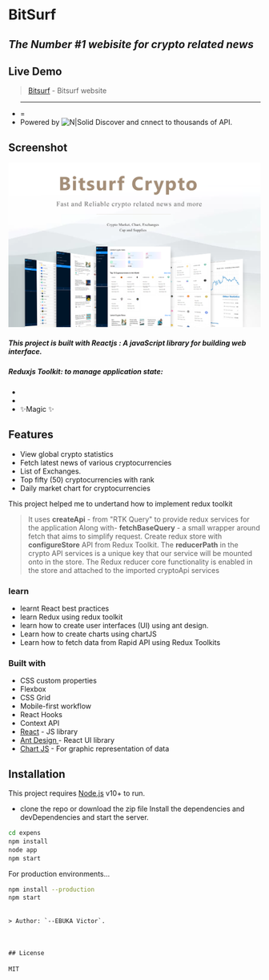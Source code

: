 # BitSurf

## _The Number #1 webisite for crypto related news_

## Live Demo

> [Bitsurf](https://bitsurf.netlify.app/) - Bitsurf website

- ***
  =
- Powered by
  ![N|Solid](https://breakline.org/wp-content/uploads/2020/12/RapidAPI-logo-blue-1.png)
  Discover and cnnect to thousands of API.

## Screenshot

![](./bitsurfsite.png)

##### This project is built with Reactjs : _A javaScript library for building web interface_.

##### Reduxjs Toolkit: _to manage application state:_

-
-
- ✨Magic ✨

## Features

- View global crypto statistics
- Fetch latest news of various cryptocurrencies
- List of Exchanges.
- Top fifty (50) cryptocurrencies with rank
- Daily market chart for cryptocurrencies

This project helped me to undertand how to implement redux toolkit

> It uses **createApi** - from "RTK Query" to provide redux services for the application
> Along with- **fetchBaseQuery** - a small wrapper around fetch that aims to simplify request.
> Create redux store with **configureStore** API from Redux Toolkit.
> The **reducerPath** in the crypto API services is a unique key that our service will be mounted onto in the store.
> The Redux reducer core functionality is enabled in the store and attached to the imported cryptoApi services

### learn

- learnt React best practices
- learn Redux using redux toolkit
- learn how to create user interfaces (UI) using ant design.
- Learn how to create charts using chartJS
- Learn how to fetch data from Rapid API using Redux Toolkits

### Built with

- CSS custom properties
- Flexbox
- CSS Grid
- Mobile-first workflow
- React Hooks
- Context API
- [React](https://reactjs.org/) - JS library
- [Ant Design ](https://antd.com/) - React UI library
- [Chart JS](https://styled-components.com/) - For graphic representation of data

## Installation

This project requires [Node.js](https://nodejs.org/) v10+ to run.

- clone the repo or download the zip file
  Install the dependencies and devDependencies and start the server.

```sh
cd expens
npm install
node app
npm start
```

For production environments...

```sh
npm install --production
npm start
```

```

> Author: `--EBUKA Victor`.



## License

MIT


```
